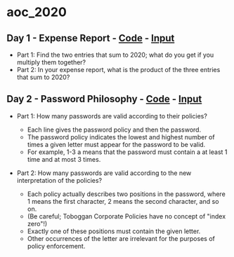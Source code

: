 # aoc_2020

## Day 1 - Expense Report - [Code](day1.py) - [Input](input_day1)
* Part 1: Find the two entries that sum to 2020; what do you get if you multiply them together?
* Part 2: In your expense report, what is the product of the three entries that sum to 2020?

## Day 2 - Password Philosophy - [Code](day2.py) - [Input](input_day2)
* Part 1: How many passwords are valid according to their policies?
  * Each line gives the password policy and then the password.
  * The password policy indicates the lowest and highest number of times a given letter must appear for the password to be valid.
  * For example, 1-3 a means that the password must contain a at least 1 time and at most 3 times.

* Part 2: How many passwords are valid according to the new interpretation of the policies?
  * Each policy actually describes two positions in the password, where 1 means the first character, 2 means the second character, and so on.
  * (Be careful; Toboggan Corporate Policies have no concept of "index zero"!)
  * Exactly one of these positions must contain the given letter.
  * Other occurrences of the letter are irrelevant for the purposes of policy enforcement.

